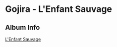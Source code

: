 # Gojira - L'Enfant Sauvage

## Album Info
[L'Enfant Sauvage](https://www.youtube.com/watch?v=BGHlZwMYO9g)